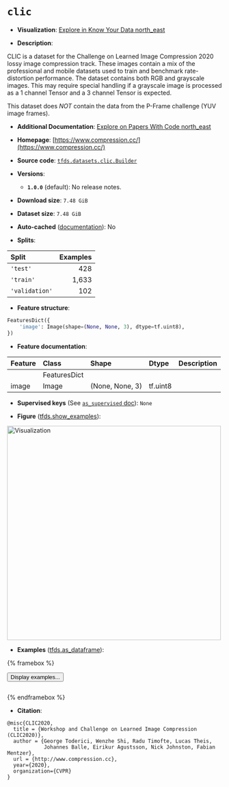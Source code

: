 <div itemscope itemtype="http://schema.org/Dataset">
  <div itemscope itemprop="includedInDataCatalog" itemtype="http://schema.org/DataCatalog">
    <meta itemprop="name" content="TensorFlow Datasets" />
  </div>
  <meta itemprop="name" content="clic" />
  <meta itemprop="description" content="CLIC is a dataset for the Challenge on Learned Image Compression 2020 lossy&#10;image compression track. These images contain a mix of the professional and&#10;mobile datasets used to train and benchmark rate-distortion performance. The&#10;dataset contains both RGB and grayscale images. This may require special&#10;handling if a grayscale image is processed as a 1 channel Tensor and a 3 channel&#10;Tensor is expected.&#10;&#10;This dataset does *NOT* contain the data from the P-Frame challenge (YUV image&#10;frames).&#10;&#10;To use this dataset:&#10;&#10;```python&#10;import tensorflow_datasets as tfds&#10;&#10;ds = tfds.load(&#x27;clic&#x27;, split=&#x27;train&#x27;)&#10;for ex in ds.take(4):&#10;  print(ex)&#10;```&#10;&#10;See [the guide](https://www.tensorflow.org/datasets/overview) for more&#10;informations on [tensorflow_datasets](https://www.tensorflow.org/datasets).&#10;&#10;&lt;img src=&quot;https://storage.googleapis.com/tfds-data/visualization/fig/clic-1.0.0.png&quot; alt=&quot;Visualization&quot; width=&quot;500px&quot;&gt;&#10;&#10;" />
  <meta itemprop="url" content="https://www.tensorflow.org/datasets/catalog/clic" />
  <meta itemprop="sameAs" content="https://www.compression.cc/" />
  <meta itemprop="citation" content="@misc{CLIC2020,&#10;  title = {Workshop and Challenge on Learned Image Compression (CLIC2020)},&#10;  author = {George Toderici, Wenzhe Shi, Radu Timofte, Lucas Theis,&#10;            Johannes Balle, Eirikur Agustsson, Nick Johnston, Fabian Mentzer},&#10;  url = {http://www.compression.cc},&#10;  year={2020},&#10;  organization={CVPR}&#10;}" />
</div>

# `clic`


*   **Visualization**:
    <a class="button button-with-icon" href="https://knowyourdata-tfds.withgoogle.com/#tab=STATS&dataset=clic">
    Explore in Know Your Data
    <span class="material-icons icon-after" aria-hidden="true"> north_east
    </span> </a>

*   **Description**:

CLIC is a dataset for the Challenge on Learned Image Compression 2020 lossy
image compression track. These images contain a mix of the professional and
mobile datasets used to train and benchmark rate-distortion performance. The
dataset contains both RGB and grayscale images. This may require special
handling if a grayscale image is processed as a 1 channel Tensor and a 3 channel
Tensor is expected.

This dataset does *NOT* contain the data from the P-Frame challenge (YUV image
frames).

*   **Additional Documentation**:
    <a class="button button-with-icon" href="https://paperswithcode.com/dataset/clic">
    Explore on Papers With Code
    <span class="material-icons icon-after" aria-hidden="true"> north_east
    </span> </a>

*   **Homepage**: [https://www.compression.cc/](https://www.compression.cc/)

*   **Source code**:
    [`tfds.datasets.clic.Builder`](https://github.com/tensorflow/datasets/tree/master/tensorflow_datasets/datasets/clic/clic_dataset_builder.py)

*   **Versions**:

    *   **`1.0.0`** (default): No release notes.

*   **Download size**: `7.48 GiB`

*   **Dataset size**: `7.48 GiB`

*   **Auto-cached**
    ([documentation](https://www.tensorflow.org/datasets/performances#auto-caching)):
    No

*   **Splits**:

Split          | Examples
:------------- | -------:
`'test'`       | 428
`'train'`      | 1,633
`'validation'` | 102

*   **Feature structure**:

```python
FeaturesDict({
    'image': Image(shape=(None, None, 3), dtype=tf.uint8),
})
```

*   **Feature documentation**:

Feature | Class        | Shape           | Dtype    | Description
:------ | :----------- | :-------------- | :------- | :----------
        | FeaturesDict |                 |          |
image   | Image        | (None, None, 3) | tf.uint8 |

*   **Supervised keys** (See
    [`as_supervised` doc](https://www.tensorflow.org/datasets/api_docs/python/tfds/load#args)):
    `None`

*   **Figure**
    ([tfds.show_examples](https://www.tensorflow.org/datasets/api_docs/python/tfds/visualization/show_examples)):

<img src="https://storage.googleapis.com/tfds-data/visualization/fig/clic-1.0.0.png" alt="Visualization" width="500px">

*   **Examples**
    ([tfds.as_dataframe](https://www.tensorflow.org/datasets/api_docs/python/tfds/as_dataframe)):

<!-- mdformat off(HTML should not be auto-formatted) -->

{% framebox %}

<button id="displaydataframe">Display examples...</button>
<div id="dataframecontent" style="overflow-x:auto"></div>
<script>
const url = "https://storage.googleapis.com/tfds-data/visualization/dataframe/clic-1.0.0.html";
const dataButton = document.getElementById('displaydataframe');
dataButton.addEventListener('click', async () => {
  // Disable the button after clicking (dataframe loaded only once).
  dataButton.disabled = true;

  const contentPane = document.getElementById('dataframecontent');
  try {
    const response = await fetch(url);
    // Error response codes don't throw an error, so force an error to show
    // the error message.
    if (!response.ok) throw Error(response.statusText);

    const data = await response.text();
    contentPane.innerHTML = data;
  } catch (e) {
    contentPane.innerHTML =
        'Error loading examples. If the error persist, please open '
        + 'a new issue.';
  }
});
</script>

{% endframebox %}

<!-- mdformat on -->

*   **Citation**:

```
@misc{CLIC2020,
  title = {Workshop and Challenge on Learned Image Compression (CLIC2020)},
  author = {George Toderici, Wenzhe Shi, Radu Timofte, Lucas Theis,
            Johannes Balle, Eirikur Agustsson, Nick Johnston, Fabian Mentzer},
  url = {http://www.compression.cc},
  year={2020},
  organization={CVPR}
}
```

